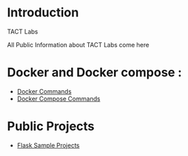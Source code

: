 # Introduction 

TACT Labs

All Public Information about TACT Labs come here

# Docker and Docker compose :

  * [Docker Commands](docker-commands.md)
  * [Docker Compose Commands](docker-compose-commands.md)

# Public Projects
  * [Flask Sample Projects](flask-sample-projects.md)


